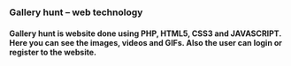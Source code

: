 ### Gallery hunt – web technology 
#### Gallery hunt is website done using PHP, HTML5, CSS3 and JAVASCRIPT. Here you can see the images, videos and GIFs. Also the user can login or register to the website.

